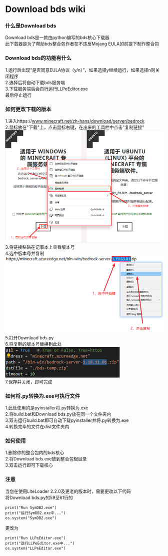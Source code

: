 # Download bds wiki

### 什么是Download bds 
Download bds是一款由python编写的bds核心下载器   
此下载器是为了帮助bds整合包作者在不违反Mojang EULA的前提下制作整合包  

### Download bds的功能有什么
1.运行后出现“是否同意EULA协议（y/n）”，如果选择y继续运行，如果选择n则关闭程序  
2.选择后将自动下载bds服务端   
3.下载服务端后会自行运行LLPeEditor.exe     
最后停止运行

### 如何更改下载的版本
1.进入https://www.minecraft.net/zh-hans/download/server/bedrock  
2.鼠标放在"下载"上，点击鼠标右键，在出来的工具栏中点击"复制链接"   
![链接](picture/官网.png "链接")   
3.将链接粘贴在记事本上查看版本号     
4.选中版本号并复制
![版本号复制](picture/记事本.png "版本号复制")  
5.打开Download bds.py    
6.将复制的版本号替换到此处   
![版本号替换](picture/VSCode.png "版本号替换")  
7.保存并关闭，即可完成  

### 如何将.py转换为.exe可执行文件
1.此处使用的是pyinstaller将.py转换为.exe  
2.将build.bat和Download bds.py放在同一个文件夹内   
3.双击运行build.bat即可自动下载pyinstaller并将.py转换为.exe   
4.转换完毕的文件在dist文件夹内  

### 如何使用
1.删除你的整合包内的bds核心   
2.将Download bds.exe放到整合包根目录     
3.双击运行即可下载核心   

### 注意
当您在使用LiteLoader 2.2.0及更老的版本时，需要更改以下代码  
将Download bds.py的59至61行的
```
print("Run SymDB2.exe")   
print("运行SymDB2.exe中...")    
os.system("SymDB2.exe")
```
更改为
```
print("Run LLPeEditor.exe")     
print("运行LLPeEditor.exe中...")      
os.system("LLPeEditor.exe")
```
